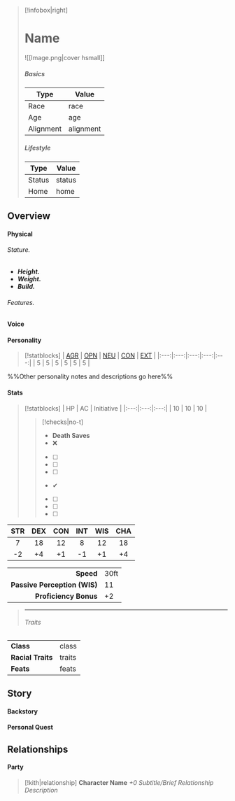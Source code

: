 > [!infobox|right]
> # Name
> ![[Image.png|cover hsmall]]
> 
> ##### Basics
> | Type | Value |
> | ---- | ---- |
> | Race | race |
> | Age | age |
> | Alignment | alignment |
> 
> ##### Lifestyle
> | Type | Value |
> | ---- | ---- |
> | Status | status |
> | Home | home |

## Overview
#### Physical
###### Stature.
- ***Height.***
- ***Weight.***
- ***Build.***

###### Features.

#### Voice
#### Personality
> [!statblocks]
> | [AGR](https://www.psychologytoday.com/ca/basics/agreeableness) | [OPN](https://www.psychologytoday.com/ca/basics/openness) | [NEU](https://www.psychologytoday.com/ca/basics/neuroticism) | [CON](https://www.psychologytoday.com/ca/basics/conscientiousness) | [EXT](https://www.psychologytoday.com/ca/basics/extroversion) |
|:---:|:---:|:---:|:---:|:---:|
| 5 | 5 | 5 | 5 | 5 | 5 |

%%Other personality notes and descriptions go here%%
#### Stats
> [!statblocks]
| HP | AC | Initiative |
|:---:|:---:|:---:|
| 10 | 10 | 10 |
>> [!checks|no-t] 
>> - **Death Saves**
>>	- ❌
>>	- [ ] 
>>	- [ ] 
>>	- [ ] 
>>	- ✔
>>	- [ ] 
>>	- [ ] 
>>	- [ ] 
>>
>
| STR | DEX | CON | INT | WIS | CHA |
|:---:|:---:|:---:|:---:|:---:|:---:|
| 7 | 18 | 12 | 8 | 12 | 18 |
| -2 | +4 | +1 | -1 | +1 | +4 | **Mod** |
> 
|  |  |
| ---:|:--- |
| **Speed** | 30ft |
| **Passive Perception (WIS)** | 11 |
| **Proficiency Bonus** | +2 |
>
> ---
>
> ###### Traits
| | |
| --- | --- |
| **Class** | class |
| **Racial Traits** |traits |
| **Feats** | feats |

## Story
#### Backstory
#### Personal Quest

## Relationships
#### Party
> [!kith|relationship] **Character Name** _+0 Subtitle/Brief Relationship Description_